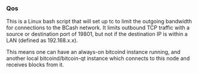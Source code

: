 ### Qos ###

This is a Linux bash script that will set up tc to limit the outgoing bandwidth for connections to the BCash network. It limits outbound TCP traffic with a source or destination port of 19801, but not if the destination IP is within a LAN (defined as 192.168.x.x).

This means one can have an always-on bitcoind instance running, and another local bitcoind/bitcoin-qt instance which connects to this node and receives blocks from it.
